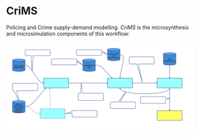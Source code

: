 # CriMS

Policing and Crime supply-demand modelling. *CriMS* is the microsynthesis and microsimulation components of this workflow:

![workflow](./doc/workflow.svg)
